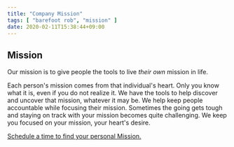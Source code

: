 ```yaml
---
title: "Company Mission"
tags: [ "barefoot rob", "mission" ]
date: 2020-02-11T15:38:44+09:00
---
```


## Mission

Our mission is to give people the tools to live *their own* mission in life.  

Each person's mission comes from that individual's heart.
Only you know what it is, even if you do not realize it.
We have the tools to help discover and uncover that mission, whatever it may be.
We help keep people accountable while focusing their mission.
Sometimes the going gets tough and staying on track with your mission becomes quite challenging.
We keep you focused on your mission, your heart's desire.

[Schedule a time to find your personal Mission.](https://calendly.com/robnugen)
